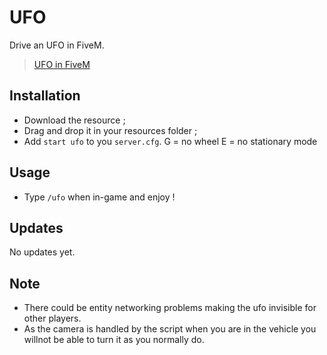 # UFO
Drive an UFO in FiveM.

<blockquote class="imgur-embed-pub" lang="en" data-id="IZ3IL5o"><a href="//imgur.com/IZ3IL5o">UFO in FiveM</a></blockquote><script async src="//s.imgur.com/min/embed.js" charset="utf-8"></script>

## Installation
* Download the resource ;
* Drag and drop it in your resources folder ;
* Add ```start ufo``` to you ```server.cfg```.
G = no wheel
E = no stationary mode

## Usage
* Type ```/ufo``` when in-game and enjoy !

## Updates
No updates yet.

## Note
* There could be entity networking problems making the ufo invisible for other players.
* As the camera is handled by the script when you are in the vehicle you willnot be able to turn it as you normally do.
